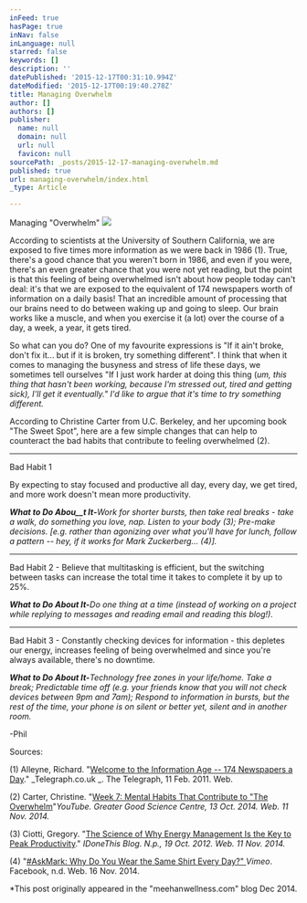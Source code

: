 ```yaml
---
inFeed: true
hasPage: true
inNav: false
inLanguage: null
starred: false
keywords: []
description: ''
datePublished: '2015-12-17T00:31:10.994Z'
dateModified: '2015-12-17T00:19:40.278Z'
title: Managing Overwhelm
author: []
authors: []
publisher:
  name: null
  domain: null
  url: null
  favicon: null
sourcePath: _posts/2015-12-17-managing-overwhelm.md
published: true
url: managing-overwhelm/index.html
_type: Article

---
```

Managing "Overwhelm"
![](https://the-grid-user-content.s3-us-west-2.amazonaws.com/8a0cc567-6c41-4478-912b-f875b884605f.JPG)

According to scientists at the University of Southern California, we are exposed to five times more information as we were back in 1986 (1). True, there's a good chance that you weren't born in 1986, and even if you were, there's an even greater chance that you were not yet reading, but the point is that this feeling of being overwhelmed isn't about how people today can't deal: it's that we are exposed to the equivalent of 174 newspapers worth of information on a daily basis! That an incredible amount of processing that our brains need to do between waking up and going to sleep. Our brain works like a muscle, and when you exercise it (a lot) over the course of a day, a week, a year, it gets tired.

So what can you do?  One of my favourite expressions is "If it ain't broke, don't fix it... but if it is broken, try something different". I think that when it comes to managing the busyness and stress of life these days, we sometimes tell ourselves "If I just work harder at doing this thing (_um, this thing that hasn't been working, because I'm stressed out, tired and getting sick), I'll get it eventually." I'd like to argue that it's time to try something different._

According to Christine Carter from U.C. Berkeley, and her upcoming book "The Sweet Spot", here are a few simple changes that can help to counteract the bad habits that contribute to feeling overwhelmed (2). 

---

Bad Habit 1

By expecting to stay focused and productive all day, every day, we get tired, and more work doesn't mean more productivity.

**_What to Do Abou__t It_-**_Work for shorter bursts, then take real breaks - take a walk, do something you love, nap. Listen to your body (3); Pre-make decisions. \[e.g. rather than agonizing over what you'll have for lunch, follow a pattern -- hey, if it works for Mark Zuckerberg... (4)\]._

---

Bad Habit 2 - Believe that multitasking is efficient, but the switching between tasks can increase the total time it takes to complete it by up to 25%.  

**_What to Do About It_-**_Do one thing at a time (instead of working on a project while replying to messages and reading email and reading this blog!)._

---

Bad Habit 3 - Constantly checking devices for information - this depletes our energy, increases feeling of being overwhelmed and since you're always available, there's no downtime.

**_What to Do About It_-**_Technology free zones in your life/home. Take a break; Predictable time off (e.g. your friends know that you will not check devices between 9pm and 7am); Respond to information in bursts, but the rest of the time, your phone is on silent or better yet, silent and in another room._

-Phil

Sources:

(1)   Alleyne, Richard. "[Welcome to the Information Age -- 174 Newspapers a Day][0]." _Telegraph.co.uk _. The Telegraph, 11 Feb. 2011\. Web.

(2)  Carter, Christine. "[Week 7: Mental Habits That Contribute to "The Overwhelm][1]"_YouTube. Greater Good Science Centre, 13 Oct. 2014\. Web. 11 Nov. 2014\._

(3)  Ciotti, Gregory. "[The Science of Why Energy Management Is the Key to Peak Productivity][2]." _IDoneThis Blog. N.p., 19 Oct. 2012\. Web. 11 Nov. 2014\._

(4)  "[\#AskMark: Why Do You Wear the Same Shirt Every Day?" ][3]_Vimeo_. Facebook, n.d. Web. 16 Nov. 2014\.

\*This post originally appeared in the "meehanwellness.com" blog Dec 2014\.

[0]: http://www.telegraph.co.uk/science/science-news/8316534/Welcome-to-the-information-age-174-newspapers-a-day.html
[1]: https://www.youtube.com/watch?v=6UlaESKud-I
[2]: http://blog.idonethis.com/science-of-better-energy-management/
[3]: http://vimeo.com/111171647